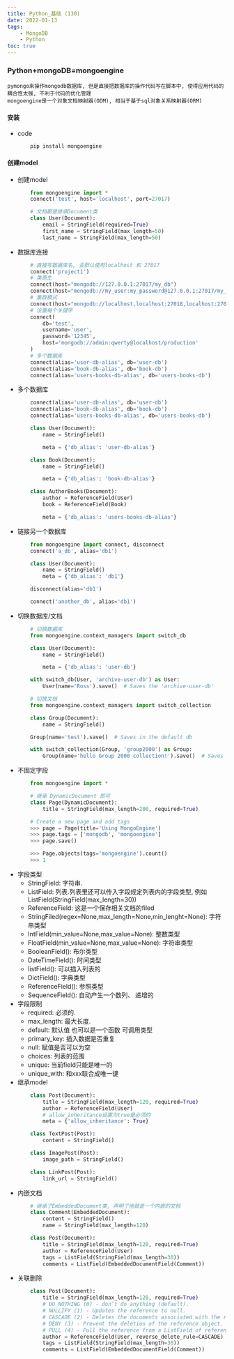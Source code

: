 ```yaml
---
title: Python_基础 (130)
date: 2022-01-13
tags: 
    - MongoDB
    - Python
toc: true
---
```


### Python+mongoDB=mongoengine
    pymongo来操作mongodb数据库, 但是直接把数据库的操作代码写在脚本中, 使得应用代码的耦合性太强, 不利于代码的优化管理
    mongoengine是一个对象文档映射器(ODM), 相当于基于sql对象关系映射器(ORM)

<!-- more -->

#### 安装
- code
    ```bash
        pip install mongoengine
    ```

#### 创建model
- 创建model
    ```python
        from mongoengine import *
        connect('test', host='localhost', port=27017)

        # 文档都是继承Document类
        class User(Document):
            email = StringField(required=True)
            first_name = StringField(max_length=50)
            last_name = StringField(max_length=50)
    ```
- 数据库连接
    ```python
        # 直接写数据库名, 会默认使用localhost 和 27017
        connect('project1')
        # 类原生
        connect(host="mongodb://127.0.0.1:27017/my_db")
        connect(host="mongodb://my_user:my_password@127.0.0.1:27017/my_db")
        # 集群模式
        connect(host="mongodb://localhost,localhost:27018,localhost:27019/?replicaSet=test")
        # 设置每个关键字
        connect(
            db='test',
            username='user',
            password='12345',
            host='mongodb://admin:qwerty@localhost/production'
        )
        # 多个数据库
        connect(alias='user-db-alias', db='user-db')
        connect(alias='book-db-alias', db='book-db')
        connect(alias='users-books-db-alias', db='users-books-db')
    ```
- 多个数据库
    ```python
        connect(alias='user-db-alias', db='user-db')
        connect(alias='book-db-alias', db='book-db')
        connect(alias='users-books-db-alias', db='users-books-db')

        class User(Document):
            name = StringField()

            meta = {'db_alias': 'user-db-alias'}

        class Book(Document):
            name = StringField()

            meta = {'db_alias': 'book-db-alias'}

        class AuthorBooks(Document):
            author = ReferenceField(User)
            book = ReferenceField(Book)

            meta = {'db_alias': 'users-books-db-alias'}
    ```
- 链接另一个数据库
    ```python
        from mongoengine import connect, disconnect
        connect('a_db', alias='db1')

        class User(Document):
            name = StringField()
            meta = {'db_alias': 'db1'}

        disconnect(alias='db1')

        connect('another_db', alias='db1')
    ```
- 切换数据库/文档
    ```python
        # 切换数据库
        from mongoengine.context_managers import switch_db

        class User(Document):
            name = StringField()

            meta = {'db_alias': 'user-db'}

        with switch_db(User, 'archive-user-db') as User:
            User(name='Ross').save()  # Saves the 'archive-user-db'

        # 切换文档
        from mongoengine.context_managers import switch_collection

        class Group(Document):
            name = StringField()

        Group(name='test').save()  # Saves in the default db

        with switch_collection(Group, 'group2000') as Group:
            Group(name='hello Group 2000 collection!').save()  # Saves in group2000 collection
    ```
- 不固定字段
    ```python
        from mongoengine import *

        # 继承 DynamicDocument 即可
        class Page(DynamicDocument):
            title = StringField(max_length=200, required=True)

        # Create a new page and add tags
        >>> page = Page(title='Using MongoEngine')
        >>> page.tags = ['mongodb', 'mongoengine']
        >>> page.save()

        >>> Page.objects(tags='mongoengine').count()
        >>> 1
    ```
- 字段类型
    * StringField: 字符串.
    * ListField: 列表.列表里还可以传入字段规定列表内的字段类型, 例如ListField(StringField(max_length=30))
    * ReferenceField: 这是一个保存相关文档的filed
    * StringFiled(regex=None,max_length=None,min_lenght=None): 字符串类型
    * IntField(min_value=None,max_value=None): 整数类型
    * FloatField(min_value=None,max_value=None): 字符串类型
    * BooleanField(): 布尔类型
    * DateTimeField(): 时间类型
    * listField(): 可以插入列表的
    * DictField(): 字典类型
    * ReferenceField(): 参照类型
    * SequenceField(): 自动产生一个数列、 递增的
- 字段限制
    * required: 必须的.
    * max_length: 最大长度.
    * default: 默认值 也可以是一个函数 可调用类型
    * primary_key: 插入数据是否重复
    * null: 赋值是否可以为空
    * choices: 列表的范围
    * unique: 当前field只能是唯一的
    * unique_with: 和xxx联合成唯一键
- 继承model
    ```python
        class Post(Document):
            title = StringField(max_length=120, required=True)
            author = ReferenceField(User)
            # allow_inheritance设置为true是必须的
            meta = {'allow_inheritance': True}

        class TextPost(Post):
            content = StringField()

        class ImagePost(Post):
            image_path = StringField()

        class LinkPost(Post):
            link_url = StringField()
    ```
- 内嵌文档
    ```python
        # 继承了EmbeddedDocument类, 声明了他就是一个内嵌的文档
        class Comment(EmbeddedDocument):
            content = StringField()
            name = StringField(max_length=120)

        class Post(Document):
            title = StringField(max_length=120, required=True)
            author = ReferenceField(User)
            tags = ListField(StringField(max_length=30))
            comments = ListField(EmbeddedDocumentField(Comment))
    ```
- 关联删除
    ```python
        class Post(Document):
            title = StringField(max_length=120, required=True)
            # DO_NOTHING (0) - don’t do anything (default).
            # NULLIFY (1) - Updates the reference to null.
            # CASCADE (2) - Deletes the documents associated with the reference.
            # DENY (3) - Prevent the deletion of the reference object.
            # PULL (4) - Pull the reference from a ListField of references
            author = ReferenceField(User, reverse_delete_rule=CASCADE)
            tags = ListField(StringField(max_length=30))
            comments = ListField(EmbeddedDocumentField(Comment))
    ```


